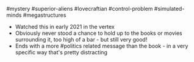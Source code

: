 #mystery #superior-aliens #lovecraftian #control-problem #simulated-minds #megastructures
- Watched this in early 2021 in the vertex
- Obviously never stood a chance to hold up to the books or movies surrounding it, too high of a bar - but still very good!
- Ends with a more #politics related message than the book - in a very specific way that's pretty distracting